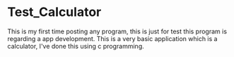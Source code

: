 # Test_Calculator
This is my first time posting any program, this is just for test this program is regarding a app development. This is a very basic application which is a calculator, I've done this using c programming. 
